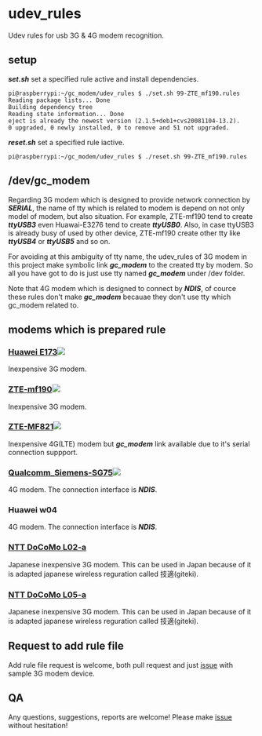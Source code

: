 # udev_rules
Udev rules for usb 3G & 4G modem recognition.

## setup
***set.sh*** set a specified rule active and install dependencies.
```
pi@raspberrypi:~/gc_modem/udev_rules $ ./set.sh 99-ZTE_mf190.rules 
Reading package lists... Done
Building dependency tree       
Reading state information... Done
eject is already the newest version (2.1.5+deb1+cvs20081104-13.2).
0 upgraded, 0 newly installed, 0 to remove and 51 not upgraded.
```

***reset.sh*** set a specified rule iactive.
```
pi@raspberrypi:~/gc_modem/udev_rules $ ./reset.sh 99-ZTE_mf190.rules 
```

## /dev/gc_modem
Regarding 3G modem which is designed to provide network connection by ***SERIAL***, the name of tty which is related to modem is depend on not only model of modem, but also situation. For example, ZTE-mf190 tend to create ***ttyUSB3*** even Huawai-E3276 tend to create ***ttyUSB0***. Also, in case ttyUSB3 is already busy of used by other device, ZTE-mf190 create other tty like ***ttyUSB4*** or ***ttyUSB5*** and so on.

For avoiding at this ambiguity of tty name, the udev_rules of 3G modem in this project make symbolic link ***gc_modem*** to the created tty by modem. So all you have got to do is just use tty named ***gc_modem*** under /dev folder.

Note that 4G modem which is designed to connect by ***NDIS***, of cource these rules don't make ***gc_modem*** becauae they don't use tty which gc_modem related to.

## modems which is prepared rule

### <a target="_self" href="http://rover.ebay.com/rover/1/711-53200-19255-0/1?icep_ff3=2&pub=5575391936&toolid=10001&campid=5338394097&customid=&icep_item=231245417295&ipn=psmain&icep_vectorid=229466&kwid=902099&mtid=824&kw=lg">Huawei E173</a><img style="text-decoration:none;border:0;padding:0;margin:0;" src="http://rover.ebay.com/roverimp/1/711-53200-19255-0/1?ff3=2&pub=5575391936&toolid=10001&campid=5338394097&customid=&item=231245417295&mpt=[CACHEBUSTER]">
Inexpensive 3G modem.
### <a target="_self" href="http://rover.ebay.com/rover/1/711-53200-19255-0/1?icep_ff3=2&pub=5575391936&toolid=10001&campid=5338394097&customid=&icep_item=263287908707&ipn=psmain&icep_vectorid=229466&kwid=902099&mtid=824&kw=lg">ZTE-mf190</a><img style="text-decoration:none;border:0;padding:0;margin:0;" src="http://rover.ebay.com/roverimp/1/711-53200-19255-0/1?ff3=2&pub=5575391936&toolid=10001&campid=5338394097&customid=&item=263287908707&mpt=[CACHEBUSTER]">
Inexpensive 3G modem.

### <a target="_self" href="http://rover.ebay.com/rover/1/711-53200-19255-0/1?icep_ff3=2&pub=5575391936&toolid=10001&campid=5338394097&customid=&icep_item=282356097050&ipn=psmain&icep_vectorid=229466&kwid=902099&mtid=824&kw=lg">ZTE-MF821</a><img style="text-decoration:none;border:0;padding:0;margin:0;" src="http://rover.ebay.com/roverimp/1/711-53200-19255-0/1?ff3=2&pub=5575391936&toolid=10001&campid=5338394097&customid=&item=282356097050&mpt=[CACHEBUSTER]">
Inexpensive 4G(LTE) modem but ***gc_modem*** link available due to it's serial connection suppport.

### <a target="_self" href="http://rover.ebay.com/rover/1/711-53200-19255-0/1?icep_ff3=2&pub=5575391936&toolid=10001&campid=5338394097&customid=&icep_item=122290531078&ipn=psmain&icep_vectorid=229466&kwid=902099&mtid=824&kw=lg">Qualcomm_Siemens-SG75</a><img style="text-decoration:none;border:0;padding:0;margin:0;" src="http://rover.ebay.com/roverimp/1/711-53200-19255-0/1?ff3=2&pub=5575391936&toolid=10001&campid=5338394097&customid=&item=122290531078&mpt=[CACHEBUSTER]">
4G modem. The connection interface is ***NDIS***. 

### Huawei w04
4G modem. The connection interface is ***NDIS***. 

### [NTT DoCoMo L02-a](https://amzn.to/2QxxlkF)
Japanese inexpensive 3G modem. This can be used in Japan because of it is adapted japanese wireless reguration called 技適(giteki).
### [NTT DoCoMo L05-a](https://amzn.to/2NoD9L3)
Japanese inexpensive 3G modem. This can be used in Japan because of it is adapted japanese wireless reguration called 技適(giteki).

## Request to add rule file
Add rule file request is welcome, both pull request and just [issue](https://github.com/UedaTakeyuki/gc_modem/issues) with sample 3G modem device.

## QA
Any questions, suggestions, reports are welcome! Please make [issue](https://github.com/UedaTakeyuki/gc_modem/issues) without hesitation! 
